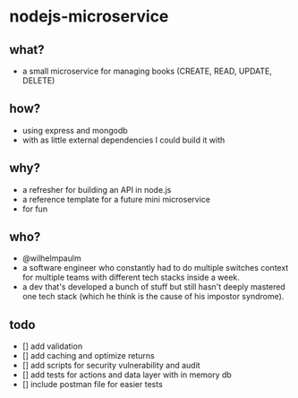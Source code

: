 # nodejs-microservice

## what?
- a small microservice for managing books (CREATE, READ, UPDATE, DELETE)

## how?
- using express and mongodb
- with as little external dependencies I could build it with

## why?
- a refresher for building an API in node.js
- a reference template for a future mini microservice
- for fun

## who?
- @wilhelmpaulm
- a software engineer who constantly had to do multiple switches context for multiple teams with different tech stacks inside a week.
- a dev that's developed a bunch of stuff but still hasn't deeply mastered one tech stack (which he think is the cause of his impostor syndrome).

## todo
- [] add validation
- [] add caching and optimize returns
- [] add scripts for security vulnerability and audit
- [] add tests for actions and data layer with in memory db
- [] include postman file for easier tests